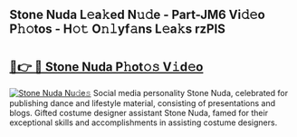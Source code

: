 ## Stone Nuda L𝚎a𝚔ed N𝚞𝚍e - Part-JM6 Vi𝚍𝚎o P𝚑𝚘tos - H𝚘𝚝 O𝚗𝚕yf𝚊ns L𝚎a𝚔s rzPlS

# <h2><a href="http://kfcnkr.oniu.top/?m=Stone+Nuda">🔗👉 🔴 Stone Nuda P𝚑ot𝚘𝚜 V𝚒d𝚎o</a></h2>

[![Stone Nuda Nu𝚍e𝚜](https://i.imgur.com/0qMVB7G.gif)](http://kfcnkr.oniu.top/?m=Stone+Nuda)
Social media personality Stone Nuda, celebrated for publishing dance and lifestyle material, consisting of presentations and blogs. Gifted costume designer assistant Stone Nuda, famed for their exceptional skills and accomplishments in assisting costume designers.  

